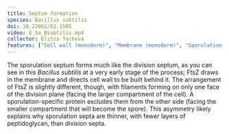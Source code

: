 ```yaml
---
title: Septum formation
species: Bacillus subtilis 
doi: 10.22002/D1.1565
video: 8_5a_Bsubtilis.mp4
collector: Elitza Tocheva
features: ["Cell wall (monoderm)", "Membrane (monoderm)", "Sporulation plane"]
---
```


The sporulation septum forms much like the division septum, as you can see in this *Bacillus subtilis* at a very early stage of the process; FtsZ draws in the membrane and directs cell wall to be built behind it. The arrangement of FtsZ is slightly different, though, with filaments forming on only one face of the division plane (facing the larger compartment of the cell). A sporulation-specific protein excludes them from the other side (facing the smaller compartment that will become the spore). This asymmetry likely explains why sporulation septa are thinner, with fewer layers of peptidoglycan, than division septa.

